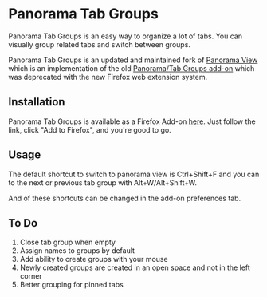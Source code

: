 # Panorama Tab Groups

Panorama Tab Groups is an easy way to organize a lot of tabs. You can visually group related tabs and switch between groups. 

Panorama Tab Groups is an updated and maintained fork of [Panorama View](https://github.com/photodiode/panorama-view) which is an implementation of the old [Panorama/Tab Groups add-on](https://addons.mozilla.org/en-US/firefox/addon/tab-groups-panorama/) which was deprecated with the new Firefox web extension system.

## Installation

Panorama Tab Groups is available as a Firefox Add-on [here](https://addons.mozilla.org/en-US/firefox/addon/panorama-tab-groups/). Just follow the link, click "Add to Firefox", and you're good to go.

## Usage

The default shortcut to switch to panorama view is Ctrl+Shift+F and you can to the next or previous tab group with Alt+W/Alt+Shift+W.

And of these shortcuts can be changed in the add-on preferences tab.

## To Do
 1. Close tab group when empty
 1. Assign names to groups by default
 1. Add ability to create groups with your mouse
 1. Newly created groups are created in an open space and not in the left corner
 1. Better grouping for pinned tabs

